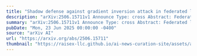 ```yaml
---
title: "Shadow defense against gradient inversion attack in federated learning"
description: "arXiv:2506.15711v1 Announce Type: cross Abstract: Federated learning (FL) has emerged as a transformative framework for privacy-preserving distributed training, allowing clients to collaboratively train a global model without sharing their local data. This is especially crucial in sensitive fields like healthcare, where protecting patient data is paramount. However, privacy leakage remains a critical challenge, as the communication of model updates can be exploited by potential adversaries. Gradient inversion attacks (GIAs), for instance, allow adversaries to approximate the gradients used for training and reconstruct training images, thus stealing patient privacy. Existing defense mechanisms obscure gradients, yet lack a nuanced understanding of which gradients or types of image information are most vulnerable to such attacks. These indiscriminate calibrated perturbations result in either excessive privacy protection degrading model accuracy, or insufficient one failing to safeguard sensitive information. Therefore, we introduce a framework that addresses these challenges by leveraging a shadow model with interpretability for identifying sensitive areas. This enables a more targeted and sample-specific noise injection. Specially, our defensive strategy achieves discrepancies of 3.73 in PSNR and 0.2 in SSIM compared to the circumstance without defense on the ChestXRay dataset, and 2.78 in PSNR and 0.166 in the EyePACS dataset. Moreover, it minimizes adverse effects on model performance, with less than 1% F1 reduction compared to SOTA methods. Our extensive experiments, conducted across diverse types of medical images, validate the generalization of the proposed framework. The stable defense improvements for FedAvg are consistently over 1.5% times in LPIPS and SSIM. It also offers a universal defense against various GIA types, especially for these sensitive areas in images."
summary: "arXiv:2506.15711v1 Announce Type: cross Abstract: Federated learning (FL) has emerged as a transformative framework for privacy-preserving distributed training, allowing clients to collaboratively train a global model without sharing their local data. This is especially crucial in sensitive fields like healthcare, where protecting patient data is paramount. However, privacy leakage remains a critical challenge, as the communication of model updates can be exploited by potential adversaries. Gradient inversion attacks (GIAs), for instance, allow adversaries to approximate the gradients used for training and reconstruct training images, thus stealing patient privacy. Existing defense mechanisms obscure gradients, yet lack a nuanced understanding of which gradients or types of image information are most vulnerable to such attacks. These indiscriminate calibrated perturbations result in either excessive privacy protection degrading model accuracy, or insufficient one failing to safeguard sensitive information. Therefore, we introduce a framework that addresses these challenges by leveraging a shadow model with interpretability for identifying sensitive areas. This enables a more targeted and sample-specific noise injection. Specially, our defensive strategy achieves discrepancies of 3.73 in PSNR and 0.2 in SSIM compared to the circumstance without defense on the ChestXRay dataset, and 2.78 in PSNR and 0.166 in the EyePACS dataset. Moreover, it minimizes adverse effects on model performance, with less than 1% F1 reduction compared to SOTA methods. Our extensive experiments, conducted across diverse types of medical images, validate the generalization of the proposed framework. The stable defense improvements for FedAvg are consistently over 1.5% times in LPIPS and SSIM. It also offers a universal defense against various GIA types, especially for these sensitive areas in images."
pubDate: "Mon, 23 Jun 2025 00:00:00 -0400"
source: "arXiv AI"
url: "https://arxiv.org/abs/2506.15711"
thumbnail: "https://raisex-llc.github.io/ai-news-curation-site/assets/arxiv.png"
---
```


